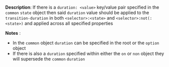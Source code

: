 __Description__: If there is a `duration: <value>` key/value pair specified in the `common` `state` object then said `duration` value should be applied to the `transition-duration` in both `<selector>:<state>` and `<selector>:not(:<state>)` and applied across all specified properties

__Notes__
:
+ In the `common` object `duration` can be specified in the root or the `option` object
+ If there is also a `duration` specified within either the `on` or `non` object they will supersede the `common` `duration`